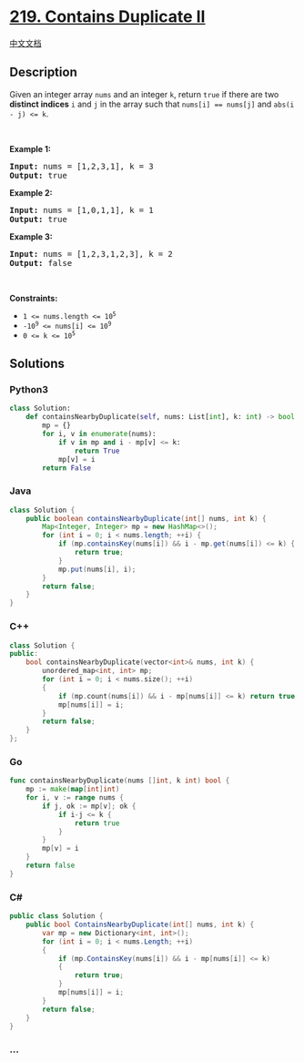 # [219. Contains Duplicate II](https://leetcode.com/problems/contains-duplicate-ii)

[中文文档](/solution/0200-0299/0219.Contains%20Duplicate%20II/README.md)

## Description

<p>Given an integer array <code>nums</code> and an integer <code>k</code>, return <code>true</code> if there are two <strong>distinct indices</strong> <code>i</code> and <code>j</code> in the array such that <code>nums[i] == nums[j]</code> and <code>abs(i - j) &lt;= k</code>.</p>

<p>&nbsp;</p>
<p><strong>Example 1:</strong></p>

<pre>
<strong>Input:</strong> nums = [1,2,3,1], k = 3
<strong>Output:</strong> true
</pre>

<p><strong>Example 2:</strong></p>

<pre>
<strong>Input:</strong> nums = [1,0,1,1], k = 1
<strong>Output:</strong> true
</pre>

<p><strong>Example 3:</strong></p>

<pre>
<strong>Input:</strong> nums = [1,2,3,1,2,3], k = 2
<strong>Output:</strong> false
</pre>

<p>&nbsp;</p>
<p><strong>Constraints:</strong></p>

<ul>
	<li><code>1 &lt;= nums.length &lt;= 10<sup>5</sup></code></li>
	<li><code>-10<sup>9</sup> &lt;= nums[i] &lt;= 10<sup>9</sup></code></li>
	<li><code>0 &lt;= k &lt;= 10<sup>5</sup></code></li>
</ul>

## Solutions

<!-- tabs:start -->

### **Python3**

```python
class Solution:
    def containsNearbyDuplicate(self, nums: List[int], k: int) -> bool:
        mp = {}
        for i, v in enumerate(nums):
            if v in mp and i - mp[v] <= k:
                return True
            mp[v] = i
        return False
```

### **Java**

```java
class Solution {
    public boolean containsNearbyDuplicate(int[] nums, int k) {
        Map<Integer, Integer> mp = new HashMap<>();
        for (int i = 0; i < nums.length; ++i) {
            if (mp.containsKey(nums[i]) && i - mp.get(nums[i]) <= k) {
                return true;
            }
            mp.put(nums[i], i);
        }
        return false;
    }
}
```

### **C++**

```cpp
class Solution {
public:
    bool containsNearbyDuplicate(vector<int>& nums, int k) {
        unordered_map<int, int> mp;
        for (int i = 0; i < nums.size(); ++i)
        {
            if (mp.count(nums[i]) && i - mp[nums[i]] <= k) return true;
            mp[nums[i]] = i;
        }
        return false;
    }
};
```

### **Go**

```go
func containsNearbyDuplicate(nums []int, k int) bool {
	mp := make(map[int]int)
	for i, v := range nums {
		if j, ok := mp[v]; ok {
			if i-j <= k {
				return true
			}
		}
		mp[v] = i
	}
	return false
}
```

### **C#**

```cs
public class Solution {
    public bool ContainsNearbyDuplicate(int[] nums, int k) {
        var mp = new Dictionary<int, int>();
        for (int i = 0; i < nums.Length; ++i)
        {
            if (mp.ContainsKey(nums[i]) && i - mp[nums[i]] <= k)
            {
                return true;
            }
            mp[nums[i]] = i;
        }
        return false;
    }
}
```

### **...**

```

```

<!-- tabs:end -->

